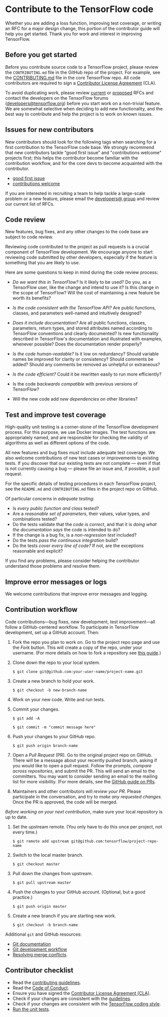 # Contribute to the TensorFlow code

Whether you are adding a loss function, improving test coverage, or writing an
RFC for a major design change, this portion of the contributor guide will help
you get started. Thank you for work and interest in improving TensorFlow.

## Before you get started

Before you contribute source code to a TensorFlow project, please review the
`CONTRIBUTING.md` file in the GitHub repo of the project. For example, see the
[CONTRIBUTING.md](https://github.com/tensorflow/tensorflow/blob/master/CONTRIBUTING.md)
file in the core TensorFlow repo. All code contributors are required to sign a
[Contributor License Agreement](https://cla.developers.google.com/clas) (CLA).

To avoid duplicating work, please review
[current](https://github.com/tensorflow/community/tree/master/rfcs) or
[proposed](https://github.com/tensorflow/community/labels/RFC%3A%20Proposed)
RFCs and contact the developers on the TensorFlow forums
([developers@tensorflow.org](https://groups.google.com/u/1/a/tensorflow.org/g/developers))
before you start work on a non-trivial feature. We are somewhat selective when
deciding to add new functionality, and the best way to contribute and help the
project is to work on known issues.

## Issues for new contributors

New contributors should look for the following tags when searching for a first
contribution to the TensorFlow code base. We strongly recommend that new
contributors tackle “good first issue” and "contributions welcome" projects
first; this helps the contributor become familiar with the contribution
workflow, and for the core devs to become acquainted with the contributor.

-   [good first issue](https://github.com/tensorflow/tensorflow/labels/good%20first%20issue)
-   [contributions welcome](https://github.com/tensorflow/tensorflow/labels/stat%3Acontributions%20welcome)

If you are interested in recruiting a team to help tackle a large-scale problem
or a new feature, please email the
[developers@ group](https://groups.google.com/a/tensorflow.org/forum/#!forum/developers)
and review our current list of RFCs.

## Code review

New features, bug fixes, and any other changes to the code base are subject to
code review.

Reviewing code contributed to the project as pull requests is a crucial
component of TensorFlow development. We encourage anyone to start reviewing code
submitted by other developers, especially if the feature is something that you
are likely to use.

Here are some questions to keep in mind during the code review process:

*   *Do we want this in TensorFlow?* Is it likely to be used? Do you, as a TensorFlow user, like the change and intend to use it? Is this change in the scope of TensorFlow? Will the cost of maintaining a new feature be worth its benefits?
*   *Is the code consistent with the TensorFlow API?* Are public functions, classes, and parameters well-named and intuitively designed?
*   *Does it include documentation?* Are all public functions, classes, parameters, return types, and stored attributes named according to TensorFlow conventions and clearly documented? Is new functionality described in TensorFlow's documentation and illustrated with examples, whenever possible? Does the documentation render properly?

*   *Is the code human-readable?* Is it low on redundancy? Should variable names be improved for clarity or consistency? Should comments be added? Should any comments be removed as unhelpful or extraneous?
*   *Is the code efficient?* Could it be rewritten easily to run more efficiently?
*   Is the code *backwards compatible* with previous versions of TensorFlow?
*   Will the new code add *new dependencies* on other libraries?

## Test and improve test coverage

High-quality unit testing is a corner-stone of the TensorFlow development
process. For this purpose, we use Docker images. The test functions are
appropriately named, and are responsible for checking the validity of algorithms
as well as different options of the code.

All new features and bug fixes *must* include adequate test coverage. We also
welcome contributions of new test cases or improvements to existing tests. If
you discover that our existing tests are not complete — even if that is not
currently causing a bug — please file an issue and, if possible, a pull request.

For the specific details of testing procedures in each TensorFlow project, see
the `README.md` and `CONTRIBUTING.md` files in the project repo on GitHub.

Of particular concerns in *adequate testing*:

*   Is *every public function and class* tested?
*   Are a *reasonable set of parameters*, their values, value types, and
    combinations tested?
*   Do the tests validate that the *code is correct*, and that it is *doing what
    the documentation says* the code is intended to do?
*   If the change is a bug fix, is a *non-regression test* included?
*   Do the tests *pass the continuous integration* build?
*   Do the tests *cover every line of code?* If not, are the exceptions
    reasonable and explicit?

If you find any problems, please consider helping the contributor understand
those problems and resolve them.

## Improve error messages or logs

We welcome contributions that improve error messages and logging.

## Contribution workflow

Code contributions—bug fixes, new development, test improvement—all follow a
GitHub-centered workflow. To participate in TensorFlow development, set up a
GitHub account. Then:

1.  Fork the repo you plan to work on. Go to the project repo page and use the
    *Fork* button. This will create a copy of the repo, under your username.
    (For more details on how to fork a repository see
    [this guide](https://help.github.com/articles/fork-a-repo/).)

2.  Clone down the repo to your local system.

    `$ git clone git@github.com:your-user-name/project-name.git`

3.  Create a new branch to hold your work.

    `$ git checkout -b new-branch-name`

4.  Work on your new code. Write and run tests.

5.  Commit your changes.

    `$ git add -A`

    `$ git commit -m "commit message here"`

6.  Push your changes to your GitHub repo.

    `$ git push origin branch-name`

7.  Open a *Pull Request* (PR). Go to the original project repo on GitHub. There
    will be a message about your recently pushed branch, asking if you would
    like to open a pull request. Follow the prompts, *compare across
    repositories*, and submit the PR. This will send an email to the committers.
    You may want to consider sending an email to the mailing list for more
    visibility. (For more details, see the
    [GitHub guide on PRs](https://help.github.com/articles/creating-a-pull-request-from-a-fork).

8.  Maintainers and other contributors will *review your PR*. Please participate
    in the conversation, and try to *make any requested changes*. Once the PR is
    approved, the code will be merged.

*Before working on your next contribution*, make sure your local repository is
up to date.

1.  Set the upstream remote. (You only have to do this once per project, not
    every time.)

    `$ git remote add upstream git@github.com:tensorflow/project-repo-name`

2.  Switch to the local master branch.

    `$ git checkout master`

3.  Pull down the changes from upstream.

    `$ git pull upstream master`

4.  Push the changes to your GitHub account. (Optional, but a good practice.)

    `$ git push origin master`

5.  Create a new branch if you are starting new work.

    `$ git checkout -b branch-name`

Additional `git` and GitHub resources:

*   [Git documentation](https://git-scm.com/documentation)
*   [Git development workflow](https://docs.scipy.org/doc/numpy/dev/gitwash/development_workflow.html)
*   [Resolving merge conflicts](https://help.github.com/articles/resolving-a-merge-conflict-using-the-command-line/).


## Contributor checklist

*   Read the [contributing guidelines](https://github.com/tensorflow/tensorflow/blob/master/CONTRIBUTING.md).
*   Read the [Code of Conduct](https://github.com/tensorflow/tensorflow/blob/master/CODE_OF_CONDUCT.md).
*   Ensure you have signed the [Contributor License Agreement (CLA)](https://cla.developers.google.com/).
*   Check if your changes are consistent with the [guidelines](https://github.com/tensorflow/tensorflow/blob/master/CONTRIBUTING.md#general-guidelines-and-philosophy-for-contribution).
*   Check if your changes are consistent with the [TensorFlow coding style](https://www.tensorflow.org/community/contribute/code_style).
*   [Run the unit tests](https://github.com/tensorflow/tensorflow/blob/master/CONTRIBUTING.md#running-unit-tests).

